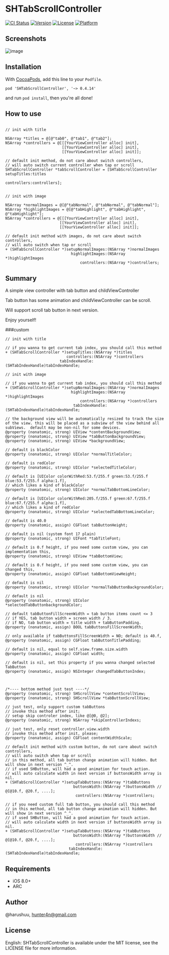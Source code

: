 # SHTabScrollController

[![CI Status](http://img.shields.io/travis/@harushuu/SHTabScrollController.svg?style=flat)](https://travis-ci.org/@harushuu/SHTabScrollController)
[![Version](https://img.shields.io/cocoapods/v/SHTabScrollController.svg?style=flat)](http://cocoapods.org/pods/SHTabScrollController)
[![License](https://img.shields.io/cocoapods/l/SHTabScrollController.svg?style=flat)](http://cocoapods.org/pods/SHTabScrollController)
[![Platform](https://img.shields.io/cocoapods/p/SHTabScrollController.svg?style=flat)](http://cocoapods.org/pods/SHTabScrollController)

## Screenshots
![image](https://github.com/harushuu/SHTabScrollController/raw/master/Screenshots.gif)

## Installation
 
With [CocoaPods](http://cocoapods.org/), add this line to your `Podfile`.

```
pod 'SHTabScrollController', '~> 0.4.14'
```

and run `pod install`, then you're all done!

## How to use

```objc

// init with title

NSArray *titles = @[@"tab0", @"tab1", @"tab2"];
NSArray *controllers = @[[[YourViewController alloc] init], 
                         [[YourViewController alloc] init], 
                         [[YourViewController alloc] init]];

// default init method, do not care about switch controllers, 
// will auto switch current controller when tap or scroll
SHTabScrollController *tabScrollController = [SHTabScrollController setupTitles:titles 
                                                                    controllers:controllers];


// init with image

NSArray *normalImages = @[@"tabNormal", @"tabNormal", @"tabNormal"];
NSArray *highlightImages = @[@"tabHighlight", @"tabHighlight", @"tabHighlight"];
NSArray *controllers = @[[[YourViewController alloc] init], 
                        [[YourViewController alloc] init], 
                        [[YourViewController alloc] init]];

// default init method with images, do not care about switch controllers,
// will auto switch when tap or scroll
+ (SHTabScrollController *)setupNormalImages:(NSArray *)normalImages
                             highlightImages:(NSArray *)highlightImages
                                 controllers:(NSArray *)controllers;

```

## Summary

A simple view controller with tab button and childViewController

Tab button has some animation and childViewController can be scroll.

Will support scroll tab button in next version.

Enjoy yourself!

###custom

```objc
// init with title

// if you wanna to get current tab index, you should call this method
+ (SHTabScrollController *)setupTitles:(NSArray *)titles 
                           controllers:(NSArray *)controllers 
                        tabIndexHandle:(SHTabIndexHandle)tabIndexHandle;

// init with image

// if you wanna to get current tab index, you should call this method
+ (SHTabScrollController *)setupNormalImages:(NSArray *)normalImages
                             highlightImages:(NSArray *)highlightImages
                                 controllers:(NSArray *)controllers
                              tabIndexHandle:(SHTabIndexHandle)tabIndexHandle;

// the background view will be automatically resized to track the size of the view. this will be placed as a subview of the view behind all subViews.  default may be non-nil for some devices.
@property (nonatomic, strong) UIView *contentBackgroundView;
@property (nonatomic, strong) UIView *tabButtonBackgroundView;
@property (nonatomic, strong) UIView *backgroundView;

// default is blackColor
@property (nonatomic, strong) UIColor *normalTitleColor;

// default is redColor
@property (nonatomic, strong) UIColor *selectedTitleColor;

// default is [UIColor colorWithRed:53.f/255.f green:53.f/255.f blue:53.f/255.f alpha:1.f], 
// which likes a kind of blackColor
@property (nonatomic, strong) UIColor *normalTabBottomLineColor;

// default is [UIColor colorWithRed:205.f/255.f green:67.f/255.f blue:67.f/255.f alpha:1.f], 
// which likes a kind of redColor
@property (nonatomic, strong) UIColor *selectedTabBottomLineColor;

// default is 40.0
@property (nonatomic, assign) CGFloat tabButtonHeight;

// default is nil (system font 17 plain)
@property (nonatomic, strong) UIFont *tabTitleFont;

// default is 0.f height, if you need some custom view, you can implementation this,
@property (nonatomic, strong) UIView *tabBottomView;

// default is 0.f height, if you need some custom view, you can changed this,
@property (nonatomic, assign) CGFloat tabBottomViewHeight;

// default is nil
@property (nonatomic, strong) UIColor *normalTabButtonBackgroundColor;

// default is nil
@property (nonatomic, strong) UIColor *selectedTabButtonbackgroundColor;

// default tabButtonFillScreenWidth = tab button items count <= 3
// if YES, tab button width = screen width / 3.
// if NO, tab button width = title width + tabButtonPadding.
@property (nonatomic, assign) BOOL tabButtonsFillScreenWidth;

// only available if tabButtonsFillScreenWidth = NO; default is 40.f,
@property (nonatomic, assign) CGFloat tabButtonTitlePadding;

// default is nil, equal to self.view.frame.size.width
@property (nonatomic, assign) CGFloat width;

// default is nil, set this property if you wanna changed selected TabButton
@property (nonatomic, assign) NSInteger changedTabButtonIndex;



/*---- bottom method just test ----*/
@property (nonatomic, strong) SHScrollView *contentScrollView;
@property (nonatomic, strong) SHScrollView *tabButtonScrollView;

// just test, only support custom tabButtons
// invoke this method after init;
// setup skip controler index, like @[@0, @2];
@property (nonatomic, strong) NSArray *skipControllerIndexs;

// just test, only reset controller.view.width
// invoke this method after init, please;
@property (nonatomic, assign) CGFloat contentWidthScale;

// default init method with custom button, do not care about switch controllers,
// will auto switch when tap or scroll
// in this method, all tab button change animation will hidden. But will show in next version ^_^.
// if used SHButton, will had a good animation for touch action.
// will auto calculate width in next version if buttonsWidth array is nil.
+ (SHTabScrollController *)setupTabButtons:(NSArray *)tabButtons
                              buttonsWidth:(NSArray *)buttonsWidth // @[@10.f, @20.f, ....];
                               controllers:(NSArray *)controllers;

// if you need custom full tab button, you should call this method
// in this method, all tab button change animation will hidden. But will show in next version ^_^.
// if used SHButton, will had a good animation for touch action.
// will auto calculate width in next version if buttonsWidth array is nil.
+ (SHTabScrollController *)setupTabButtons:(NSArray *)tabButtons
                              buttonsWidth:(NSArray *)buttonsWidth // @[@10.f, @20.f, ....];
                               controllers:(NSArray *)controllers
                            tabIndexHandle:(SHTabIndexHandle)tabIndexHandle;

```

## Requirements

* iOS 8.0+ 
* ARC

## Author

@harushuu, hunter4n@gmail.com

## License

English: SHTabScrollController is available under the MIT license, see the LICENSE file for more information.     

